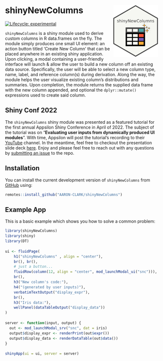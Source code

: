 
<!-- README.md is generated from README.Rmd. Please edit that file -->

# shinyNewColumns <a href='https://github.com/AARON-CLARK/shinyNewColumns'><img src="man/figures/hex-shinyNewColumns.png" align="right" height="170"/></a>

<!-- badges: start -->

[![Lifecycle:
experimental](https://img.shields.io/badge/lifecycle-experimental-orange.svg)](https://lifecycle.r-lib.org/articles/stages.html#experimental)

<!-- badges: end -->

`shinyNewColumns` is a shiny module used to derive custom columns in R
data.frames on the fly. The module simply produces one small UI element:
an action button titled ‘Create New Column’ that can be placed anywhere
in an existing shiny application. Upon clicking, a modal containing a
user-friendly interface will launch & allow the user to build a new
column off an existing data source. Specifically, the user will be able
to select a new column type, name, label, and reference column(s) during
derivation. Along the way, the module helps the user visualize existing
column’s distributions and summaries. Upon completion, the module
returns the supplied data frame with the new column appended, and
optional the `dplyr::mutate()` expressions used to create said column.

## Shiny Conf 2022

The `shinyNewColumns` shiny module was presented as a featured tutorial
for the first annual Appsilon Shiny Conference in April of 2022. The
subject of the tutorial was on “**Evaluating user inputs from
dynamically produced UI modules**”. With time, Appsilon will post the
tutorial’s recording to their
[YouTube](https://www.youtube.com/channel/UC6LqpR5qBfNlQp5mVIVsthA)
channel. In the meantime, feel free to checkout the presentation slide
deck
[here](https://github.com/AARON-CLARK/shinyNewColumns/tree/master/inst/example/shinyconf%20tutorial).
Enjoy and please feel free to reach out with any questions by
[submitting an
issue](https://github.com/AARON-CLARK/shinyNewColumns/issues) to the
repo.

## Installation

You can install the current development version of `shinyNewColumns`
from [GitHub](https://github.com/AARON-CLARK/shinyNewColumns) using:

``` r
remotes::install_github("AARON-CLARK/shinyNewColumns")
```

## Example App

This is a basic example which shows you how to solve a common problem:

``` r
library(shinyNewColumns)
library(shiny)
library(DT)

ui <- fluidPage(
    h1("shinyNewColumns" , align = "center"),
    br(), br(),
    # just a button...
    fluidRow(column(12, align = "center", mod_launchModal_ui("snc"))),
    br(),
    h3("New column's code:"),
    h4("(generated by user inputs)"),
    verbatimTextOutput("display_expr"),
    br(),
    h3("Iris data:"),
    wellPanel(dataTableOutput("display_data"))
)

server <- function(input, output) {
  out <- mod_launchModal_srv("snc", dat = iris)
  output$display_expr <- renderPrint(out$expr())
  output$display_data <- renderDataTable(out$data())
}

shinyApp(ui = ui, server = server)
```

